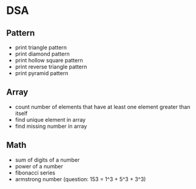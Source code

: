 # DSA

## Pattern
* print triangle pattern
* print diamond pattern
* print hollow square pattern
* print reverse triangle pattern
* print pyramid pattern

## Array
* count number of elements that have at least one element greater than itself
* find unique element in array
* find missing number in array

## Math
* sum of digits of a number
* power of a number
* fibonacci series
* armstrong number (question: 153 = 1^3 + 5^3 + 3^3)